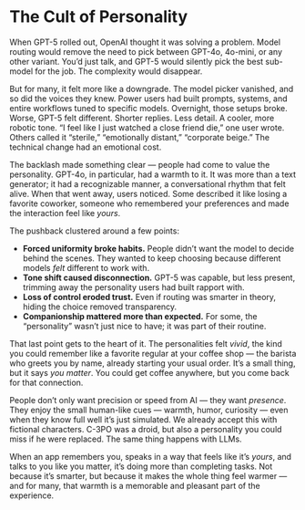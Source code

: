 # The Cult of Personality

When GPT-5 rolled out, OpenAI thought it was solving a problem. Model routing would remove the need to pick between GPT-4o, 4o-mini, or any other variant. You’d just talk, and GPT-5 would silently pick the best sub-model for the job. The complexity would disappear.

But for many, it felt more like a downgrade. The model picker vanished, and so did the voices they knew. Power users had built prompts, systems, and entire workflows tuned to specific models. Overnight, those setups broke. Worse, GPT-5 felt different. Shorter replies. Less detail. A cooler, more robotic tone. “I feel like I just watched a close friend die,” one user wrote. Others called it “sterile,” “emotionally distant,” “corporate beige.” The technical change had an emotional cost.

The backlash made something clear — people had come to value the personality. GPT-4o, in particular, had a warmth to it. It was more than a text generator; it had a recognizable manner, a conversational rhythm that felt alive. When that went away, users noticed. Some described it like losing a favorite coworker, someone who remembered your preferences and made the interaction feel like *yours*.

The pushback clustered around a few points:

* **Forced uniformity broke habits.** People didn’t want the model to decide behind the scenes. They wanted to keep choosing because different models *felt* different to work with.
* **Tone shift caused disconnection.** GPT-5 was capable, but less present, trimming away the personality users had built rapport with.
* **Loss of control eroded trust.** Even if routing was smarter in theory, hiding the choice removed transparency.
* **Companionship mattered more than expected.** For some, the “personality” wasn’t just nice to have; it was part of their routine.

That last point gets to the heart of it. The personalities felt *vivid*, the kind you could remember like a favorite regular at your coffee shop — the barista who greets you by name, already starting your usual order. It’s a small thing, but it says *you matter*. You could get coffee anywhere, but you come back for that connection.

People don’t only want precision or speed from AI — they want *presence*. They enjoy the small human-like cues — warmth, humor, curiosity — even when they know full well it’s just simulated. We already accept this with fictional characters. C-3PO was a droid, but also a personality you could miss if he were replaced. The same thing happens with LLMs.

When an app remembers you, speaks in a way that feels like it’s *yours*, and talks to you like you matter, it’s doing more than completing tasks. Not because it’s smarter, but because it makes the whole thing feel warmer — and for many, that warmth is a memorable and pleasant part of the experience.
